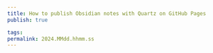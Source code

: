 ```yaml
---
title: How to publish Obsidian notes with Quartz on GitHub Pages
publish: true

tags: 
permalink: 2024.MMdd.hhmm.ss
---
```

